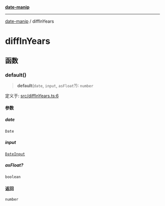 [**date-manip**](index.md)

***

[date-manip](modules.md) / diffInYears

# diffInYears

## 函数

### default()

> **default**(`date`, `input`, `asFloat`?): `number`

定义于: [src/diffInYears.ts:6](https://github.com/fengxinming/date-manip/blob/c2d62c1a39faed6b959a43feaabc15f4e2d60a5a/src/diffInYears.ts#L6)

#### 参数

##### date

`Date`

##### input

[`DateInput`](types.md#dateinput)

##### asFloat?

`boolean`

#### 返回

`number`
